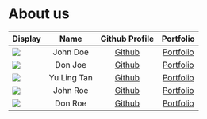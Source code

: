 # About us

|Display |    Name     |            Github Profile            | Portfolio |
|--------|:-----------:|:------------------------------------:|:---------:|
|![](https://via.placeholder.com/100.png?text=Photo) |  John Doe   |    [Github](https://github.com/)     | [Portfolio](docs/team/johndoe.md)|
|![](https://via.placeholder.com/100.png?text=Photo) |   Don Joe   |    [Github](https://github.com/)     | [Portfolio](docs/team/johndoe.md)|
|![](https://via.placeholder.com/100.png?text=Photo) | Yu Ling Tan | [Github](https://github.com/hearobe) | [Portfolio](docs/team/yulingtan.md)|
|![](https://via.placeholder.com/100.png?text=Photo) |  John Roe   |    [Github](https://github.com/)     | [Portfolio](docs/team/johndoe.md)|
|![](https://via.placeholder.com/100.png?text=Photo) |   Don Roe   |    [Github](https://github.com/)     | [Portfolio](docs/team/johndoe.md)|
